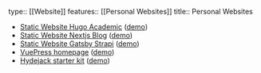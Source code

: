 type:: [[Website]]
features:: [[Personal Websites]]
title:: Personal Websites


* [Static Website Hugo Academic](https://github.com/eLearningHub/Static-Website-Hugo-Academic) ([demo](https://nifty-turing-9dbc06.netlify.app/))
* [Static Website Nextjs Blog](https://github.com/eLearningHub/Static-Website-Nextjs-Blog) ([demo](https://hardcore-lovelace-658d07.netlify.app/))
* [Static Website Gatsby Strapi](https://github.com/eLearningHub/Static-Website-Gatsby-Strapi) ([demo](https://laughing-mccarthy-d36a67.netlify.app/))
* [VuePress homepage](https://github.com/eLearningHub/vuepress-homepage) ([demo](https://neon-halva-dd7d02.netlify.app/))
* [Hydejack starter kit](https://github.com/eLearningHub/hydejack-starter-kit) ([demo](https://elearninghub.github.io/hydejack-starter-kit/))
